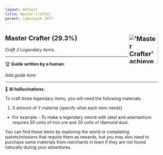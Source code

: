 ```yaml
---
layout: default
title: Master Crafter
parent: Cyberpunk 2077
---
```


## Master Crafter (29.3%) <img align="right" src="https://cdn.cloudflare.steamstatic.com/steamcommunity/public/images/apps/1091500/0b30a85424064ad230d3d0b0101fb2f4c731366d.jpg" alt="'Master Crafter' achievement icon" width="96" height="96">

_Craft 3 Legendary items._

---

:trophy: **Guide written by a human**:

_Add guide here_

---

:robot: **AI hallucinations**:

To craft three legendary items, you will need the following materials:
1. X amount of Y material (specify what each item needs)
* For example - To make a legendary sword with steel and adamantium requires 50 units of iron ore and 20 units of diamond dust.
   
You can find these items by exploring the world or completing quests/missions that require them as rewards, but you may also need to purchase some materials from merchants in town if they are not found naturally during your adventures.
